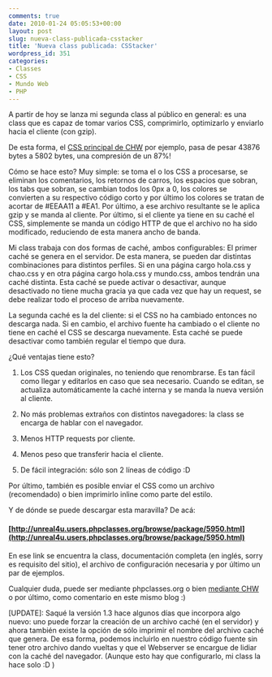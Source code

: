 ```yaml
---
comments: true
date: 2010-01-24 05:05:53+00:00
layout: post
slug: nueva-class-publicada-csstacker
title: 'Nueva class publicada: CSStacker'
wordpress_id: 351
categories:
- Classes
- CSS
- Mundo Web
- PHP
---
```


A partir de hoy se lanza mi segunda class al público en general: es una class que es capaz de tomar varios CSS, comprimirlo, optimizarlo y enviarlo hacia el cliente (con gzip). 

De esta forma, el [CSS principal de CHW](http://www.chw.net/wp-content/themes/chw-5.0/s/base.css) por ejemplo, pasa de pesar 43876 bytes a 5802 bytes, una compresión de un 87%! 

Cómo se hace esto? Muy simple: se toma el o los CSS a procesarse, se eliminan los comentarios, los retornos de carros, los espacios que sobran, los tabs que sobran, se cambian todos los 0px a 0, los colores se convierten a su respectivo código corto y por último los colores se tratan de acortar de #EEAA11 a #EA1. 
Por último, a ese archivo resultante se le aplica gzip y se manda al cliente. Por último, si el cliente ya tiene en su caché el CSS, simplemente se manda un código HTTP de que el archivo no ha sido modificado, reduciendo de esta manera ancho de banda.
<!-- more -->
Mi class trabaja con dos formas de caché, ambos configurables: 
El primer caché se genera en el servidor. De esta manera, se pueden dar distintas combinaciones para distintos perfiles. 
Si en una página cargo hola.css y chao.css y en otra página cargo hola.css y mundo.css, ambos tendrán una caché distinta. 
Esta caché se puede activar o desactivar, aunque desactivado no tiene mucha gracia ya que cada vez que hay un request, se debe realizar todo el proceso de arriba nuevamente. 

La segunda caché es la del cliente: si el CSS no ha cambiado entonces no descarga nada. Si en cambio, el archivo fuente ha cambiado o el cliente no tiene en caché el CSS se descarga nuevamente. 
Esta caché se puede desactivar como también regular el tiempo que dura. 

¿Qué ventajas tiene esto? 



	
  1. Los CSS quedan originales, no teniendo que renombrarse. Es tan fácil como llegar y editarlos en caso que sea necesario. Cuando se editan, se actualiza automáticamente la caché interna y se manda la nueva versión al cliente. 

	
  2. No más problemas extraños con distintos navegadores: la class se encarga de hablar con el navegador. 

	
  3. Menos HTTP requests por cliente. 

	
  4. Menos peso que transferir hacia el cliente. 

	
  5. De fácil integración: sólo son 2 líneas de código :D 



Por último, también es posible enviar el CSS como un archivo (recomendado) o bien imprimirlo inline como parte del estilo. 

Y de dónde se puede descargar esta maravilla? De acá: 


#### [http://unreal4u.users.phpclasses.org/browse/package/5950.html](http://unreal4u.users.phpclasses.org/browse/package/5950.html)



En ese link se encuentra la class, documentación completa (en inglés, sorry es requisito del sitio), el archivo de configuración necesaria y por último un par de ejemplos. 

Cualquier duda, puede ser mediante phpclasses.org o bien [mediante CHW](http://www.chw.net/foro/webmasters-f91/300941-nueva-class-publicada-csstacker.html) o por último, como comentario en este mismo blog :)

[UPDATE]: Saqué la versión 1.3 hace algunos días que incorpora algo nuevo: uno puede forzar la creación de un archivo caché (en el servidor) y ahora también existe la opción de sólo imprimir el nombre del archivo caché que genera. De esa forma, podemos incluirlo en nuestro código fuente sin tener otro archivo dando vueltas y que el Webserver se encargue de lidiar con la caché del navegador. (Aunque esto hay que configurarlo, mi class la hace solo :D )
